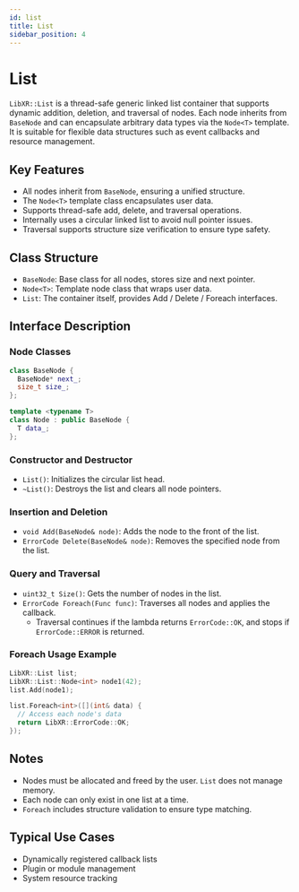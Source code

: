 ```yaml
---
id: list
title: List
sidebar_position: 4
---
```


# List

`LibXR::List` is a thread-safe generic linked list container that supports dynamic addition, deletion, and traversal of nodes. Each node inherits from `BaseNode` and can encapsulate arbitrary data types via the `Node<T>` template. It is suitable for flexible data structures such as event callbacks and resource management.

## Key Features

- All nodes inherit from `BaseNode`, ensuring a unified structure.
- The `Node<T>` template class encapsulates user data.
- Supports thread-safe add, delete, and traversal operations.
- Internally uses a circular linked list to avoid null pointer issues.
- Traversal supports structure size verification to ensure type safety.

## Class Structure

- `BaseNode`: Base class for all nodes, stores size and next pointer.
- `Node<T>`: Template node class that wraps user data.
- `List`: The container itself, provides Add / Delete / Foreach interfaces.

## Interface Description

### Node Classes

```cpp
class BaseNode {
  BaseNode* next_;
  size_t size_;
};

template <typename T>
class Node : public BaseNode {
  T data_;
};
```

### Constructor and Destructor

- `List()`: Initializes the circular list head.
- `~List()`: Destroys the list and clears all node pointers.

### Insertion and Deletion

- `void Add(BaseNode& node)`: Adds the node to the front of the list.
- `ErrorCode Delete(BaseNode& node)`: Removes the specified node from the list.

### Query and Traversal

- `uint32_t Size()`: Gets the number of nodes in the list.
- `ErrorCode Foreach(Func func)`: Traverses all nodes and applies the callback.
  - Traversal continues if the lambda returns `ErrorCode::OK`, and stops if `ErrorCode::ERROR` is returned.

### Foreach Usage Example

```cpp
LibXR::List list;
LibXR::List::Node<int> node1(42);
list.Add(node1);

list.Foreach<int>([](int& data) {
  // Access each node's data
  return LibXR::ErrorCode::OK;
});
```

## Notes

- Nodes must be allocated and freed by the user. `List` does not manage memory.
- Each node can only exist in one list at a time.
- `Foreach` includes structure validation to ensure type matching.

## Typical Use Cases

- Dynamically registered callback lists
- Plugin or module management
- System resource tracking
